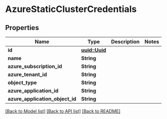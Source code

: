 # AzureStaticClusterCredentials

## Properties

Name | Type | Description | Notes
------------ | ------------- | ------------- | -------------
**id** | [**uuid::Uuid**](uuid::Uuid.md) |  | 
**name** | **String** |  | 
**azure_subscription_id** | **String** |  | 
**azure_tenant_id** | **String** |  | 
**object_type** | **String** |  | 
**azure_application_id** | **String** |  | 
**azure_application_object_id** | **String** |  | 

[[Back to Model list]](../README.md#documentation-for-models) [[Back to API list]](../README.md#documentation-for-api-endpoints) [[Back to README]](../README.md)



